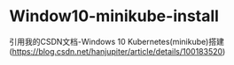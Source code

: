 # Window10-minikube-install
引用我的CSDN文档-Windows 10 Kubernetes(minikube)搭建(https://blog.csdn.net/hanjupiter/article/details/100183520)
